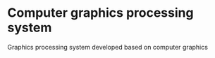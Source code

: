 # Computer graphics processing system
 Graphics processing system developed based on computer graphics
